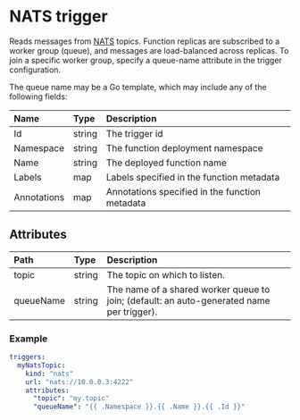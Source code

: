 # NATS trigger

Reads messages from [NATS](https://nats.io/) topics. Function replicas are subscribed to a worker group (queue), and messages are load-balanced across replicas. To join a specific worker group, specify a queue-name attribute in the trigger configuration.

The queue name may be a Go template, which may include any of the following fields:

| **Name** | **Type** | **Description** |
| :--- | :--- | :--- |
| Id | string |The trigger id |
| Namespace | string | The function deployment namespace |
| Name | string | The deployed function name |
| Labels | map | Labels specified in the function metadata |
| Annotations | map | Annotations specified in the function metadata |

## Attributes

| **Path** | **Type** | **Description** |
| :--- | :--- | :--- |
| topic | string | The topic on which to listen. |
| queueName | string | The name of a shared worker queue to join; (default: an auto-generated name per trigger). |

### Example

```yaml
triggers:
  myNatsTopic:
    kind: "nats"
    url: "nats://10.0.0.3:4222"
    attributes:
      "topic": "my.topic"
      "queueName": "{{ .Namespace }}.{{ .Name }}.{{ .Id }}"
```
